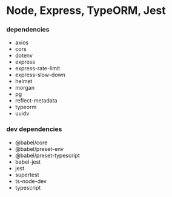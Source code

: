 # Node, Express, TypeORM, Jest

### dependencies
- axios
- cors
- dotenv
- express
- express-rate-limit
- express-slow-down
- helmet
- morgan
- pg
- reflect-metadata
- typeorm
- uuidv

### dev dependencies
- @babel/core
- @babel/preset-env
- @babel/preset-typescript
- babel-jest
- jest
- supertest
- ts-node-dev
- typescript